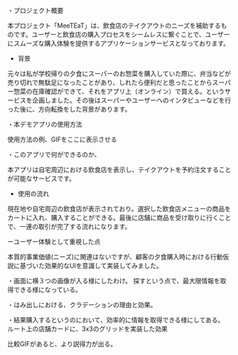 
・プロジェクト概要

本プロジェクト「MeeTEaT」は、飲食店のテイクアウトのニーズを補助するものです。ユーザーと飲食店の購入プロセスをシームレスに繋ぐことで、ユーザーにスムーズな購入体験を提供するアプリケーションサービスとなっております。

- 背景

元々は私が学校帰りの夕食にスーパーのお惣菜を購入していた際に、弁当などが売り切れで無駄足になったことがあり、しれたら便利だと思ったことからスーパー惣菜の在庫確認ができて、それをアプリ上（オンライン）で買える。というサービスを企画しました。その後はスーパーやユーザーへのインタビューなどを行った後に、方向転換をした背景があります。

・本デモアプリの使用方法

使用方法の例、GIFをここに表示させる

・このアプリで何ができるのか、

本アプリは自宅周辺における飲食店を表示し、テイクアウトを予約注文することが可能なサービスです。
- 使用の流れ

現在地や自宅周辺の飲食店が表示されており。選択した飲食店メニューの商品をカートに入れ、購入することができる。最後に店舗に商品を受け取りに行くことで、一連の取引が完了する流れになります。

ーユーザー体験として重視した点

本質的事業価値(ニーズ)に関連はないですが、顧客の夕食購入時における行動仮説に基づいた効果的なUIを意識して実装してみました。

・画面に横３つの画像が入る様にしたわけ。
探すという点で、最大限情報を取得できる様になっている。

・はみ出しにおける、クラデーションの理由と効果。

・結果購入するというのにおいて、効率的に情報を取得できる様にしてある。
ルート上の店舗カードに、3x3のグリッドを実装した効果

比較GIFがあると、より説得力が出る。








